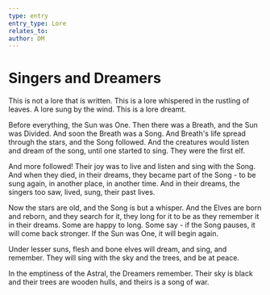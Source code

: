 ```yaml
---
type: entry
entry_type: Lore
relates_to: 
author: DM
---
```

# Singers and Dreamers
This is not a lore that is written. This is a lore whispered in the rustling of leaves. A lore sung by the wind. This is a lore dreamt. 

Before everything, the Sun was One. 
Then there was a Breath, and the Sun was Divided. 
And soon the Breath was a Song. And Breath's life spread through the stars, and the Song followed. And the creatures would listen and dream of the song, until one started to sing. They were the first elf. 

And more followed! Their joy was to live and listen and sing with the Song. And when they died, in their dreams, they became part of the Song - to be sung again, in another place, in another time. And in their dreams, the singers too saw, lived, sung, their past lives. 

Now the stars are old, and the Song is but a whisper. And the Elves are born and reborn, and they search for it, they long for it to be as they remember it in their dreams. Some are happy to long. Some say - if the Song pauses, it will come back stronger. If the Sun was One, it will begin again. 

Under lesser suns, flesh and bone elves will dream, and sing, and remember. They will sing with the sky and the trees, and be at peace. 

In the emptiness of the Astral, the Dreamers remember. Their sky is black and their trees are wooden hulls, and theirs is a song of war. 